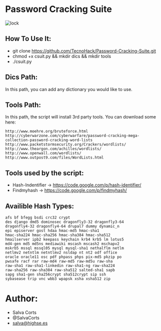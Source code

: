 # Password Cracking Suite
![lock](http://cybersecurityventures.com/2015-wp/wp-content/uploads/2013/05/lock-logo1.png)

How To Use It:
----------------

- git clone https://github.com/TecnoHack/Password-Cracking-Suite.git
- chmod +x csuit.py && mkdir dics && mkdir tools
- ./csuit.py

Dics Path:
---------------
In this path, you can add any dictionary you would like to use.

Tools Path:
---------------
In this path, the script will install 3rd party tools. You can download some here:

    http://www.moehre.org/bruteforce.html
    http://cyberwarzone.com/cyberwarfare/password-cracking-mega-collection-password-cracking-word-lists
    http://www.packetstormsecurity.org/Crackers/wordlists/
    http://www.theargon.com/achilles/wordlists/
    http://www.openwall.com/wordlists/
    http://www.outpost9.com/files/WordLists.html



Tools used by the script:
---------------------------
- Hash-Indentifier -> https://code.google.com/p/hash-identifier/
- Findmyhash -> https://code.google.com/p/findmyhash/

Availible Hash Types:
--------------------------
    afs bf bfegg bsdi crc32 crypt
    des django dmd5 dominosec dragonfly3-32 dragonfly3-64
    dragonfly4-32 dragonfly4-64 drupal7 dummy dynamic_n
    epi episerver gost hdaa hmac-md5 hmac-sha1
    hmac-sha224 hmac-sha256 hmac-sha384 hmac-sha512
    hmailserver ipb2 keepass keychain krb4 krb5 lm lotus5
    md4-gen md5 md5ns mediawiki mscash mscash2 mschapv2
    mskrb5 mssql mssql05 mysql mysql-sha1 nethalflm netlm
    netlmv2 netntlm netntlmv2 nsldap nt nt2 odf office
    oracle oracle11 osc pdf phpass phps pix-md5 pkzip po
    pwsafe racf rar raw-md4 raw-md5 raw-md5u raw-sha
    raw-sha1 raw-sha1-linkedin raw-sha1-ng raw-sha224
    raw-sha256 raw-sha384 raw-sha512 salted-sha1 sapb
    sapg sha1-gen sha256crypt sha512crypt sip ssh
    sybasease trip vnc wbb3 wpapsk xsha xsha512 zip

Author:
=======
- Salva Corts
- @SalvaCorts
- salva@highse.es
